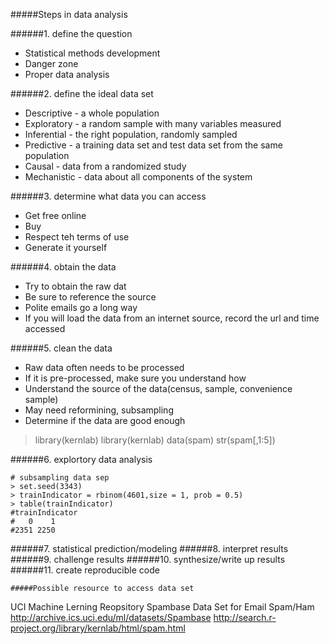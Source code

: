 #####Steps in data analysis

######1. define the question
- Statistical methods development
- Danger zone
- Proper data analysis

######2. define the ideal data set
- Descriptive - a whole population
- Exploratory - a random sample with many variables measured
- Inferential - the right population, randomly sampled
- Predictive - a training data set and test data set from the same population
- Causal - data from a randomized study
- Mechanistic - data about all components of the system

######3. determine what data you can access
- Get free online
- Buy
- Respect teh terms of use
- Generate it yourself

######4. obtain the data
- Try to obtain the raw dat
- Be sure to reference the source
- Polite emails go a long way
- If you will load the data from an internet source, record the url and time accessed

######5. clean the data
- Raw data often needs to be processed
- If it is pre-processed, make sure you understand how
- Understand the source of the data(census, sample, convenience sample)
- May need reformining, subsampling
- Determine if the data are good enough
> library(kernlab)
> library(kernlab)
> data(spam)
> str(spam[,1:5])

######6. explortory data analysis
```
# subsampling data sep
> set.seed(3343)
> trainIndicator = rbinom(4601,size = 1, prob = 0.5)
> table(trainIndicator)
#trainIndicator
#   0    1 
#2351 2250
```
######7. statistical prediction/modeling
######8. interpret results
######9. challenge results
######10. synthesize/write up results
######11. create reproducible code
```
#####Possible resource to access data set
```
UCI Machine Lerning Reopsitory
Spambase Data Set for Email Spam/Ham
http://archive.ics.uci.edu/ml/datasets/Spambase
http://search.r-project.org/library/kernlab/html/spam.html
```



